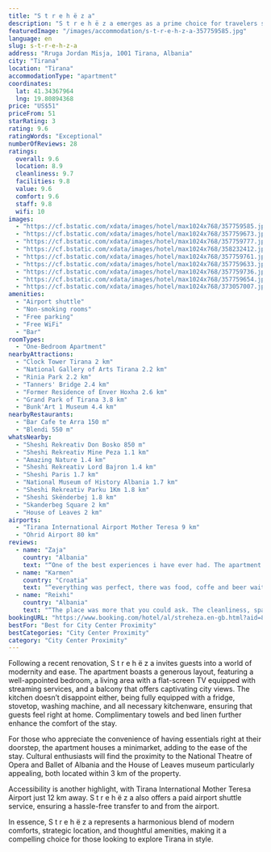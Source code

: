 ```yaml
---
title: "S t r e h ë z a"
description: "S t r e h ë z a emerges as a prime choice for travelers seeking a blend of comfort and convenience in the heart of Tirana."
featuredImage: "/images/accommodation/s-t-r-e-h-z-a-357759585.jpg"
language: en
slug: s-t-r-e-h-z-a
address: "Rruga Jordan Misja, 1001 Tirana, Albania"
city: "Tirana"
location: "Tirana"
accommodationType: "apartment"
coordinates:
  lat: 41.34367964
  lng: 19.80894368
price: "US$51"
priceFrom: 51
starRating: 3
rating: 9.6
ratingWords: "Exceptional"
numberOfReviews: 28
ratings:
  overall: 9.6
  location: 8.9
  cleanliness: 9.7
  facilities: 9.8
  value: 9.6
  comfort: 9.6
  staff: 9.8
  wifi: 10
images:
  - "https://cf.bstatic.com/xdata/images/hotel/max1024x768/357759585.jpg?k=2d648980106e83a52e163642b502c3c906300e84900119e0f02c8d8f69cd704c&o=&hp=1"
  - "https://cf.bstatic.com/xdata/images/hotel/max1024x768/357759673.jpg?k=9d7f3faa71899128b77dbe52872354df7fb8ad75594e20a4c6a5c31e30ef0e5f&o=&hp=1"
  - "https://cf.bstatic.com/xdata/images/hotel/max1024x768/357759777.jpg?k=d36b080ccbc005f4033a9847a7c4935f8f83b646d64de0acc8e3871e0a254426&o=&hp=1"
  - "https://cf.bstatic.com/xdata/images/hotel/max1024x768/358232412.jpg?k=3a8e8ebdd27509d509ac80c0d700903a11b4d6269c8091915a0acda9936bd35d&o=&hp=1"
  - "https://cf.bstatic.com/xdata/images/hotel/max1024x768/357759761.jpg?k=c88e0141a16f5e80e6edb991677f05055919821dec302728b8f2d48bf4e77735&o=&hp=1"
  - "https://cf.bstatic.com/xdata/images/hotel/max1024x768/357759633.jpg?k=021a79a8a2bc180b10e96370e0329047c316a10d9cb19fbce6e4dc94ba570df2&o=&hp=1"
  - "https://cf.bstatic.com/xdata/images/hotel/max1024x768/357759736.jpg?k=87b67654dcda89fc39516346f644a6cc4cbe180904009f57ef353bc91a066725&o=&hp=1"
  - "https://cf.bstatic.com/xdata/images/hotel/max1024x768/357759654.jpg?k=7bfd3f91d2e2365f77b80505a8f807677f28b41c2371bc13dd67caeeb8fb1737&o=&hp=1"
  - "https://cf.bstatic.com/xdata/images/hotel/max1024x768/373057007.jpg?k=32ab39cc4149aaa93ed60b0ad9107fa1bb046ae0564b559fa72a3cb881047e8f&o=&hp=1"
amenities:
  - "Airport shuttle"
  - "Non-smoking rooms"
  - "Free parking"
  - "Free WiFi"
  - "Bar"
roomTypes:
  - "One-Bedroom Apartment"
nearbyAttractions:
  - "Clock Tower Tirana 2 km"
  - "National Gallery of Arts Tirana 2.2 km"
  - "Rinia Park 2.2 km"
  - "Tanners' Bridge 2.4 km"
  - "Former Residence of Enver Hoxha 2.6 km"
  - "Grand Park of Tirana 3.8 km"
  - "Bunk'Art 1 Museum 4.4 km"
nearbyRestaurants:
  - "Bar Cafe te Arra 150 m"
  - "Blendi 550 m"
whatsNearby:
  - "Sheshi Rekreativ Don Bosko 850 m"
  - "Sheshi Rekreativ Mine Peza 1.1 km"
  - "Amazing Nature 1.4 km"
  - "Sheshi Rekreativ Lord Bajron 1.4 km"
  - "Sheshi Paris 1.7 km"
  - "National Museum of History Albania 1.7 km"
  - "Sheshi Rekreativ Parku 1Km 1.8 km"
  - "Sheshi Skënderbej 1.8 km"
  - "Skanderbeg Square 2 km"
  - "House of Leaves 2 km"
airports:
  - "Tirana International Airport Mother Teresa 9 km"
  - "Ohrid Airport 80 km"
reviews:
  - name: "Zaja"
    country: "Albania"
    text: "“One of the best experiences i have ever had. The apartment was really nice and warm . I enjoyed every minute i spent here. The host was friendly and helpful for everything. There are free parking spots all around the building.”"
  - name: "Karmen"
    country: "Croatia"
    text: "“everything was perfect, there was food, coffe and beer waiting for you and chocolate,games, soap, toothpasta… everything was clean and it is bigger then on photos… Brothers were great host”"
  - name: "Reixhi"
    country: "Albania"
    text: "“The place was more that you could ask. The cleanliness, space and details were outstanding. In the entrance you could instantly smell a refreshing scent. The location was very easy to find and 5 minutes away from center by car. You also have a...”"
bookingURL: "https://www.booking.com/hotel/al/streheza.en-gb.html?aid=8035640"
bestFor: "Best for City Center Proximity"
bestCategories: "City Center Proximity"
category: "City Center Proximity"
---
```


Following a recent renovation, S t r e h ë z a invites guests into a world of modernity and ease. The apartment boasts a generous layout, featuring a well-appointed bedroom, a living area with a flat-screen TV equipped with streaming services, and a balcony that offers captivating city views. The kitchen doesn’t disappoint either, being fully equipped with a fridge, stovetop, washing machine, and all necessary kitchenware, ensuring that guests feel right at home. Complimentary towels and bed linen further enhance the comfort of the stay.

For those who appreciate the convenience of having essentials right at their doorstep, the apartment houses a minimarket, adding to the ease of the stay. Cultural enthusiasts will find the proximity to the National Theatre of Opera and Ballet of Albania and the House of Leaves museum particularly appealing, both located within 3 km of the property.

Accessibility is another highlight, with Tirana International Mother Teresa Airport just 12 km away. S t r e h ë z a also offers a paid airport shuttle service, ensuring a hassle-free transfer to and from the airport.

In essence, S t r e h ë z a represents a harmonious blend of modern comforts, strategic location, and thoughtful amenities, making it a compelling choice for those looking to explore Tirana in style.